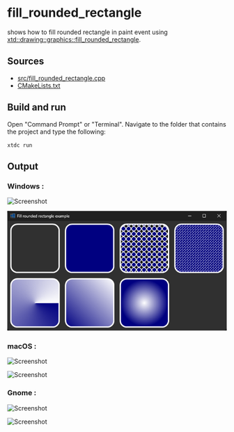 # fill_rounded_rectangle

shows how to fill rounded rectangle in paint event using [xtd::drawing::graphics::fill_rounded_rectangle](https://gammasoft71.github.io/xtd/reference_guides/latest/classxtd_1_1drawing_1_1graphics.html#ad64ecf09d3c43f1ea5b327f136b7c0f6).

## Sources

* [src/fill_rounded_rectangle.cpp](src/fill_rounded_rectangle.cpp)
* [CMakeLists.txt](CMakeLists.txt)

## Build and run

Open "Command Prompt" or "Terminal". Navigate to the folder that contains the project and type the following:

```shell
xtdc run
```

## Output

### Windows :

![Screenshot](../../../../docs/pictures/examples/fill_rounded_rectangle_w.png)

![Screenshot](../../../../docs/pictures/examples/fill_rounded_rectangle_wd.png)

### macOS :

![Screenshot](../../../../docs/pictures/examples/fill_rounded_rectangle_m.png)

![Screenshot](../../../../docs/pictures/examples/fill_rounded_rectangle_md.png)

### Gnome :

![Screenshot](../../../../docs/pictures/examples/fill_rounded_rectangle_g.png)

![Screenshot](../../../../docs/pictures/examples/fill_rounded_rectangle_gd.png)
